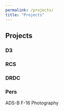 ```yaml
---
permalink: /projects/
title: "Projects"
---
```


## Projects

### D3


### RCS


### DRDC


### Pers

ADS-B
F-16
Photography
